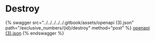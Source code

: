 # Destroy

{% swagger src="../../../../../.gitbook/assets/openapi (3).json" path="/exclusive_numbers/{id}/destroy" method="post" %}
[openapi (3).json](<../../../../../.gitbook/assets/openapi (3).json>)
{% endswagger %}
